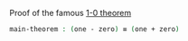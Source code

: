 Proof of the famous [1-0 theorem](https://goethe.link/1-0)

```agda
main-theorem : (one - zero) ≡ (one + zero)
```

